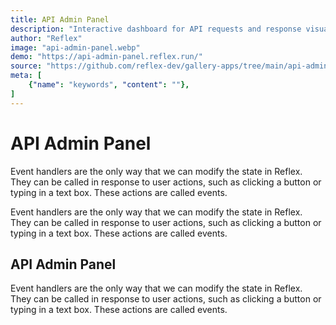 ```yaml
---
title: API Admin Panel
description: "Interactive dashboard for API requests and response visualization"
author: "Reflex"
image: "api-admin-panel.webp"
demo: "https://api-admin-panel.reflex.run/"
source: "https://github.com/reflex-dev/gallery-apps/tree/main/api-admin-panel"
meta: [
    {"name": "keywords", "content": ""},
]
---
```

# API Admin Panel

Event handlers are the only way that we can modify the state in Reflex. They can be called in response to user actions, such as clicking a button or typing in a text box. These actions are called events.

Event handlers are the only way that we can modify the state in Reflex. They can be called in response to user actions, such as clicking a button or typing in a text box. These actions are called events.

## API Admin Panel

Event handlers are the only way that we can modify the state in Reflex. They can be called in response to user actions, such as clicking a button or typing in a text box. These actions are called events.